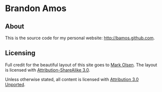 # Brandon Amos

## About
This is the source code for my personal website: <http://bamos.github.com>.

## Licensing
Full credit for the beautiful layout of this site goes to
[Mark Olsen](https://github.com/olesenm/olesenm.github.com).
The layout is licensed with 
[Attribution-ShareAlike 3.0](
    http://creativecommons.org/licenses/by-sa/3.0/).

Unless otherwise stated, all content is licensed with
[Attribution 3.0 Unported](
    http://creativecommons.org/licenses/by/3.0/deed.en_US).
